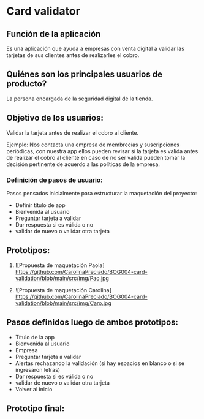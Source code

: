 # Card validator

## Función de la aplicación 

Es una aplicación que ayuda a empresas con venta digital a validar las tarjetas de sus clientes antes de realizarles el cobro.

## Quiénes son los principales usuarios de producto?

La persona encargada de la seguridad digital de la tienda.

## Objetivo de los usuarios:

Validar la tarjeta antes de realizar el cobro al cliente.

Ejemplo: Nos contacta una empresa de membrecías y suscripciones periódicas, con nuestra app ellos pueden revisar si la tarjeta es valida antes de realizar el cobro al cliente en caso de no ser valida pueden tomar la decisión pertinente de acuerdo a las políticas de la empresa.

### Definición de pasos de usuario:

Pasos pensados inicialmente para estructurar la maquetación del proyecto:

- Definir título de app
- Bienvenida al usuario
- Preguntar tarjeta a validar 
- Dar respuesta si es válida o no 
- validar de nuevo o validar otra tarjeta

## Prototipos: 

1) ![Propuesta de maquetación Paola] https://github.com/CarolinaPreciado/BOG004-card-validation/blob/main/src/img/Pao.jpg

2)	![Propuesta de maquetación Carolina] https://github.com/CarolinaPreciado/BOG004-card-validation/blob/main/src/img/Caro.jpg


## Pasos definidos luego de ambos prototipos:

-	Título de la app
-	Bienvenida al usuario 
-	Empresa
-	Preguntar tarjeta a validar 
-	Alertas rechazando la validación (si hay espacios en blanco o si se ingresaron letras)
-	Dar respuesta si es válida o no 
-	validar de nuevo o validar otra tarjeta
-	Volver al inicio 

## Prototipo final: 


